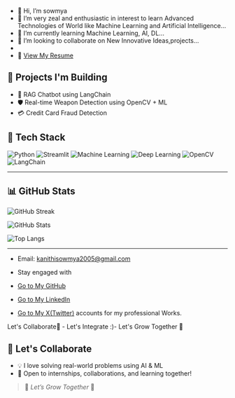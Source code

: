- 👋 Hi, I’m sowmya 
- 👀 I’m very zeal and enthusiastic in interest to learn Advanced Technologies of World like Machine Learning and Artificial Intelligence...
- 🌱 I’m currently learning Machine Learning, AI, DL...
- 💞️ I’m looking to collaborate on New Innovative Ideas,projects...
- 
- 📄 [View My Resume](https://github.com/sowmya13531/sowmya13531/blob/main/Sowmya%20Kanithi%20Resume.pdf)

## 💼 Projects I'm Building
- 💬 RAG Chatbot using LangChain
- 🛡️ Real-time Weapon Detection using OpenCV + ML
- 💳 Credit Card Fraud Detection


  
## 🧠 Tech Stack
![Python](https://img.shields.io/badge/-Python-3776AB?logo=python&logoColor=white&style=for-the-badge)
![Streamlit](https://img.shields.io/badge/-Streamlit-FF4B4B?logo=streamlit&logoColor=white&style=for-the-badge)
![Machine Learning](https://img.shields.io/badge/-MachineLearning-150458?logo=MachineLearning&logoColor=white&style=for-the-badge)
![Deep Learning](https://img.shields.io/badge/-Deep--Learning-F7931E?logo=scikit-learn&logoColor=white&style=for-the-badge)
![OpenCV](https://img.shields.io/badge/-OpenCV-5C3EE8?logo=opencv&logoColor=white&style=for-the-badge)
![LangChain](https://img.shields.io/badge/-LangChain-000000?style=for-the-badge)

---

## 📊 GitHub Stats

![GitHub Streak](https://github-readme-streak-stats.herokuapp.com/?user=sowmya13531&theme=radical)

![GitHub Stats](https://github-readme-stats.vercel.app/api?username=sowmya13531&show_icons=true&theme=radical&include_all_commits=true&custom_title=Sowmya's%20GitHub%20Stats)

![Top Langs](https://github-readme-stats.vercel.app/api/top-langs/?username=sowmya13531&layout=compact&theme=radical)

---


- Email: kanithisowmya2005@gmail.com

- Stay engaged with
- [Go to My GitHub](https://github.com/sowmya13531)
- [Go to My LinkedIn](https://www.linkedin.com/in/sowmya-kanithi)
- [Go to My X(Twitter)](https://x.com/kanithisowmyaa) accounts for my professional Works.
  
Let's Collaborate🤝 - Let's Integrate :)- Let's Grow Together 🌱
## 🤝 Let's Collaborate
- 💡 I love solving real-world problems using AI & ML
- 🤝 Open to internships, collaborations, and learning together!


> 🌱 *Let’s Grow Together* 🌿
